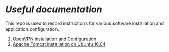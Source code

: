 # **_Useful documentation_**
 This repo is used to record instructions for various software installation and application configuration.

1. [OpenVPN installation and Configuration](./OpenVPN.md)
2. [Apache Tomcat installation on Ubuntu 16.04](./Tomcat.md)